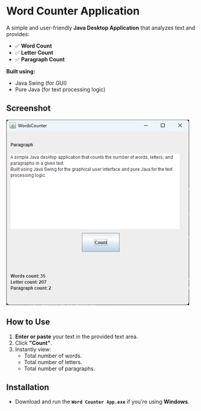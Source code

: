 # Word Counter Application

A simple and user-friendly **Java Desktop Application** that analyzes text and provides:
- ✅ **Word Count**
- ✅ **Letter Count**
- ✅ **Paragraph Count**

**Built using:**
- Java Swing (for GUI)
- Pure Java (for text processing logic)

## Screenshot
![Word Counter Screenshot](App.png)

## How to Use

1. **Enter or paste** your text in the provided text area.
2. Click **"Count"**.
3. Instantly view:
   - Total number of words.
   - Total number of letters.
   - Total number of paragraphs.
## Installation

- Download and run the **`Word Counter App.exe`** if you're using **Windows**.